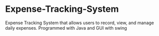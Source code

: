 # Expense-Tracking-System
Expense Tracking System that allows users to record, view, and manage daily expenses. Programmed with Java and GUI with swing
